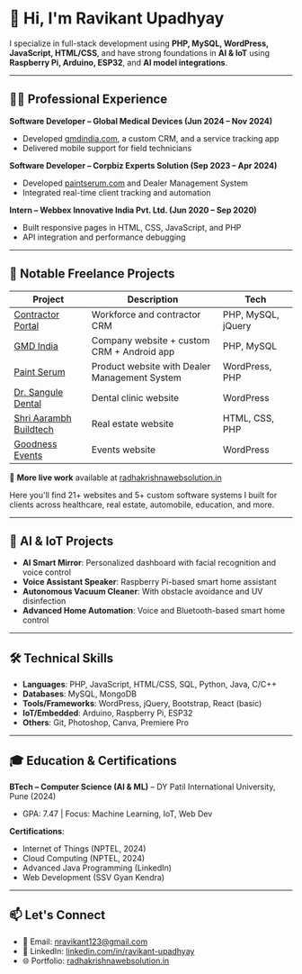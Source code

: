 # 👋 Hi, I'm Ravikant Upadhyay

I specialize in full-stack development using **PHP, MySQL, WordPress, JavaScript, HTML/CSS**, and have strong foundations in **AI & IoT** using **Raspberry Pi, Arduino, ESP32**, and **AI model integrations**.

---

## 👨‍💻 Professional Experience

**Software Developer – Global Medical Devices (Jun 2024 – Nov 2024)**  
- Developed [gmdindia.com](https://gmdindia.com), a custom CRM, and a service tracking app  
- Delivered mobile support for field technicians  

**Software Developer – Corpbiz Experts Solution (Sep 2023 – Apr 2024)**  
- Developed [paintserum.com](https://paintserum.com) and Dealer Management System  
- Integrated real-time client tracking and automation  

**Intern – Webbex Innovative India Pvt. Ltd. (Jun 2020 – Sep 2020)**  
- Built responsive pages in HTML, CSS, JavaScript, and PHP  
- API integration and performance debugging  

---

## 💼 Notable Freelance Projects

| Project | Description | Tech |
|--------|-------------|------|
| [Contractor Portal](https://contractor.radhakrishnawebsolution.in) | Workforce and contractor CRM | PHP, MySQL, jQuery |
| [GMD India](https://gmdindia.com) | Company website + custom CRM + Android app | PHP, MySQL |
| [Paint Serum](https://paintserum.com) | Product website with Dealer Management System | WordPress, PHP |
| [Dr. Sangule Dental](https://drsanguledentalcare.com) | Dental clinic website | WordPress |
| [Shri Aarambh Buildtech](https://shriaarambhbuildtech.com) | Real estate website | HTML, CSS, PHP |
| [Goodness Events](https://goodnessevents.in) | Events website | WordPress |

🧾 **More live work** available at [radhakrishnawebsolution.in](https://radhakrishnawebsolution.in)

Here you'll find 21+ websites and 5+ custom software systems I built for clients across healthcare, real estate, automobile, education, and more.

---

## 🤖 AI & IoT Projects

- **AI Smart Mirror**: Personalized dashboard with facial recognition and voice control  
- **Voice Assistant Speaker**: Raspberry Pi-based smart home assistant  
- **Autonomous Vacuum Cleaner**: With obstacle avoidance and UV disinfection  
- **Advanced Home Automation**: Voice and Bluetooth-based smart home control

---

## 🛠 Technical Skills

- **Languages**: PHP, JavaScript, HTML/CSS, SQL, Python, Java, C/C++
- **Databases**: MySQL, MongoDB
- **Tools/Frameworks**: WordPress, jQuery, Bootstrap, React (basic)
- **IoT/Embedded**: Arduino, Raspberry Pi, ESP32
- **Others**: Git, Photoshop, Canva, Premiere Pro

---

## 🎓 Education & Certifications

**BTech – Computer Science (AI & ML)** – DY Patil International University, Pune (2024)  
- GPA: 7.47 | Focus: Machine Learning, IoT, Web Dev

**Certifications**:
- Internet of Things (NPTEL, 2024)  
- Cloud Computing (NPTEL, 2024)  
- Advanced Java Programming (LinkedIn)  
- Web Development (SSV Gyan Kendra)

---

## 📫 Let's Connect

- 📧 Email: [nravikant123@gmail.com](mailto:nravikant123@gmail.com)  
- 🔗 LinkedIn: [linkedin.com/in/ravikant-upadhyay](https://www.linkedin.com/in/ravikant-upadhyay)  
- 🌐 Portfolio: [radhakrishnawebsolution.in](https://radhakrishnawebsolution.in)
